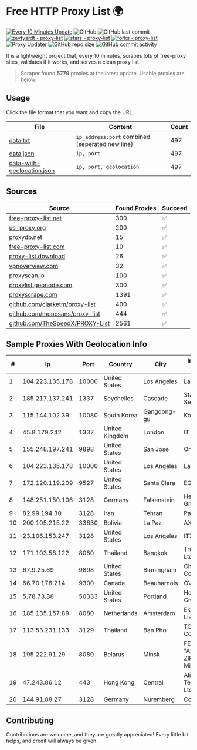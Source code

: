
# Free HTTP Proxy List 🌍

[![Every 10 Minutes Update](https://github.com/mertguvencli/http-proxy-list/actions/workflows/main.yml/badge.svg?branch=main)](https://github.com/mertguvencli/http-proxy-list/actions/workflows/main.yml)
![GitHub](https://img.shields.io/github/license/mertguvencli/http-proxy-list)
![GitHub last commit](https://img.shields.io/github/last-commit/mertguvencli/http-proxy-list)
[![zevtyardt - proxy-list](https://img.shields.io/static/v1?label=zevtyardt&message=proxy-list&color=blue&logo=github)](https://github.com/zevtyardt/proxy-list "Go to GitHub repo")
[![stars - proxy-list](https://img.shields.io/github/stars/zevtyardt/proxy-list?style=social)](https://github.com/zevtyardt/proxy-list)
[![forks - proxy-list](https://img.shields.io/github/forks/zevtyardt/proxy-list?style=social)](https://github.com/zevtyardt/proxy-list)
[![Proxy Updater](https://github.com/zevtyardt/proxy-list/workflows/Proxy%20Updater/badge.svg)](https://github.com/zevtyardt/proxy-list/actions?query=workflow:"Proxy+Updater")
![GitHub repo size](https://img.shields.io/github/repo-size/zevtyardt/proxy-list)
[![GitHub commit activity](https://img.shields.io/github/commit-activity/m/zevtyardt/proxy-list?logo=commits)](https://github.com/zevtyardt/proxy-list/commits/main)

It is a lightweight project that, every 10 minutes, scrapes lots of free-proxy sites, validates if it works, and serves a clean proxy list.

> Scraper found **5779** proxies at the latest update. Usable proxies are below.

## Usage

Click the file format that you want and copy the URL.

|File|Content|Count|
|----|-------|-----|
|[data.txt](https://raw.githubusercontent.com/mertguvencli/http-proxy-list/main/proxy-list/data.txt)|`ip_address:port` combined (seperated new line)|497|
|[data.json](https://raw.githubusercontent.com/mertguvencli/http-proxy-list/main/proxy-list/data.json)|`ip, port`|497|
|[data-with-geolocation.json](https://raw.githubusercontent.com/mertguvencli/http-proxy-list/main/proxy-list/data-with-geolocation.json)|`ip, port, geolocation`|497|

## Sources

|Source|Found Proxies|Succeed|
|------|-------------|-------|
|[free-proxy-list.net](https://free-proxy-list.net)|300|✅|
|[us-proxy.org](https://www.us-proxy.org)|200|✅|
|[proxydb.net](http://proxydb.net)|15|✅|
|[free-proxy-list.com](https://free-proxy-list.com/?page=&port=&type%5B%5D=http&type%5B%5D=https&up_time=0&search=Search)|10|✅|
|[proxy-list.download](https://www.proxy-list.download/HTTP)|26|✅|
|[vpnoverview.com](https://vpnoverview.com/privacy/anonymous-browsing/free-proxy-servers)|32|✅|
|[proxyscan.io](https://www.proxyscan.io)|100|✅|
|[proxylist.geonode.com](https://proxylist.geonode.com/api/proxy-list?limit=300&page=1&sort_by=lastChecked&sort_type=desc&protocols=http,https)|300|✅|
|[proxyscrape.com](https://api.proxyscrape.com/v2/?request=displayproxies&protocol=http&timeout=10000&country=all&ssl=all&anonymity=all)|1391|✅|
|[github.com/clarketm/proxy-list](https://raw.githubusercontent.com/clarketm/proxy-list/master/proxy-list-raw.txt)|400|✅|
|[github.com/monosans/proxy-list](https://raw.githubusercontent.com/monosans/proxy-list/main/proxies/http.txt)|444|✅|
|[github.com/TheSpeedX/PROXY-List](https://raw.githubusercontent.com/TheSpeedX/PROXY-List/master/http.txt)|2561|✅|


## Sample Proxies With Geolocation Info

|#|Ip|Port|Country|City|Internet Service Provider|
|-|--|----|-------|----|-------------------------|
|1|104.223.135.178|10000|United States|Los Angeles|LayerHost|
|2|185.217.137.241|1337|Seychelles|Cascade|Stallion Network Services Limited|
|3|115.144.102.39|10080|South Korea|Gangdong-gu|Korea Telecom|
|4|45.8.179.242|1337|United Kingdom|London|IT WEB LTD|
|5|155.248.197.241|9898|United States|San Jose|Oracle Corporation|
|6|104.223.135.178|10000|United States|Los Angeles|LayerHost|
|7|172.120.119.209|9527|United States|Santa Clara|EGIHosting|
|8|148.251.150.106|3128|Germany|Falkenstein|Hetzner Online GmbH|
|9|82.99.194.30|3128|Iran|Tehran|ParsOnline Co.|
|10|200.105.215.22|33630|Bolivia|La Paz|AXS Bolivia S. A.|
|11|23.106.153.247|3128|United States|Los Angeles|IT7 Networks Inc|
|12|171.103.58.122|8080|Thailand|Bangkok|True Internet Co., Ltd.|
|13|67.9.25.69|9898|United States|Birmingham|Charter Communications|
|14|66.70.178.214|9300|Canada|Beauharnois|OVH SAS|
|15|5.78.73.38|50333|United States|Portland|Hetzner Online GmbH|
|16|185.135.157.89|8080|Netherlands|Amsterdam|Ekotrans Limited Liability Company|
|17|113.53.231.133|3129|Thailand|Ban Pho|TOT Public Company Limited|
|18|195.222.91.29|8080|Belarus|Minsk|FE "ALTERNATIVNAYA ZIFROVAYA SET" Minsk|
|19|47.243.86.12|443|Hong Kong|Central|Alibaba (US) Technology Co., Ltd.|
|20|144.91.88.27|3128|Germany|Nuremberg|Contabo GmbH|



## Contributing

Contributions are welcome, and they are greatly appreciated! Every
little bit helps, and credit will always be given.


